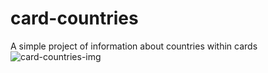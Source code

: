 # card-countries
A simple project of information about countries within cards
![card-countries-img](https://user-images.githubusercontent.com/99484087/232965422-109e4a92-f8c4-439b-b8d7-77a6dc8f0416.jpg)

